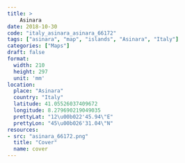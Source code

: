 ```yaml
---
title: > 
    Asinara
date: 2018-10-30
code: "italy_asinara_asinara_66172"
tags: ["asinara", "map", "islands", "Asinara", "Italy"]
categories: ["Maps"]
draft: false
format:
  width: 210
  height: 297
  unit: 'mm'
location:
  place: "Asinara"
  country: "Italy"
  latitude: 41.05526037409672
  longitude: 8.279690219049035
  prettyLat: "12\u00b022'45.94\"E"
  prettyLon: "45\u00b026'31.04\"N"
resources:
- src: "asinara_66172.png"
  title: "Cover"
  name: cover
---
```

